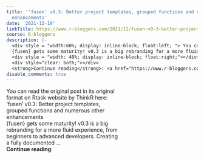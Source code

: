 ```yaml
---
title: '‘fusen’ v0.3: Better project templates, grouped functions and numerous other
  enhancements'
date: '2021-12-19'
linkTitle: https://www.r-bloggers.com/2021/12/fusen-v0-3-better-project-templates-grouped-functions-and-numerous-other-enhancements/
source: R-bloggers
description: |-
  <div style = "width:60%; display: inline-block; float:left; "> You can read the original post in its original format on Rtask website by ThinkR here: ‘fusen’ v0.3: Better project templates, grouped functions and numerous other enhancements<br />
  {fusen} gets some maturity! v0.3 is a big rebranding for a more fluid experience, from beginners to advanced developers. Creating a fully documented ...</div>
  <div style = "width: 40%; display: inline-block; float:right;"></div>
  <div style="clear: both;"></div>
  <strong>Continue reading</strong>: <a href="https://www.r-bloggers.com/2021/12/fusen-v0-3-bette ...
disable_comments: true
---
```

<div style = "width:60%; display: inline-block; float:left; "> You can read the original post in its original format on Rtask website by ThinkR here: ‘fusen’ v0.3: Better project templates, grouped functions and numerous other enhancements<br />
{fusen} gets some maturity! v0.3 is a big rebranding for a more fluid experience, from beginners to advanced developers. Creating a fully documented ...</div>
<div style = "width: 40%; display: inline-block; float:right;"></div>
<div style="clear: both;"></div>
<strong>Continue reading</strong>: <a href="https://www.r-bloggers.com/2021/12/fusen-v0-3-bette ...